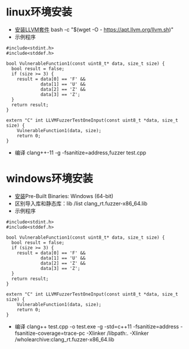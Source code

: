 # linux环境安装
- [安装LLVM套件](https://apt.llvm.org/)  bash -c "$(wget -O - https://apt.llvm.org/llvm.sh)"
- 示例程序
```
#include<stdint.h>
#include<stddef.h>

bool VulnerableFunction1(const uint8_t* data, size_t size) {
  bool result = false;
  if (size >= 3) {
    result = data[0] == 'F' &&
             data[1] == 'U' &&
             data[2] == 'Z' &&
             data[3] == 'Z';
  }
  return result;
}

extern "C" int LLVMFuzzerTestOneInput(const uint8_t *data, size_t size) {
    VulnerableFunction1(data, size);
    return 0;
}

```
- 编译 clang++-11 -g -fsanitize=address,fuzzer  test.cpp

# windows环境安装
- [安装](https://releases.llvm.org/download.html)Pre-Built Binaries: Windows (64-bit) 
- 区别导入库和静态库：lib /list clang_rt.fuzzer-x86_64.lib
- 示例程序
```
#include<stdint.h>
#include<stddef.h>

bool VulnerableFunction1(const uint8_t* data, size_t size) {
  bool result = false;
  if (size >= 3) {
    result = data[0] == 'F' &&
             data[1] == 'U' &&
             data[2] == 'Z' &&
             data[3] == 'Z';
  }
  return result;
}

extern "C" int LLVMFuzzerTestOneInput(const uint8_t *data, size_t size) {
    VulnerableFunction1(data, size);
    return 0;
}

```
- 编译 clang++ test.cpp  -o test.exe -g -std=c++11 -fsanitize=address -fsanitize-coverage=trace-pc -Xlinker /libpath:. -Xlinker /wholearchive:clang_rt.fuzzer-x86_64.lib